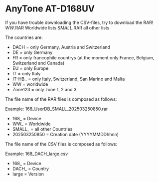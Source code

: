 # AnyTone AT-D168UV #

If you have trouble downloading the CSV-files, try to download the RAR!
*WW*.RAR		Worldwide lists
*SMALL*.RAR		all other lists

The countries are:
- DACH			=	only Germany, Austria and Switzerland
- DE			=	only Germany
- FR			=	only francophile countrys (at the moment only France, Belgium, Switzerland and Canada)
- EU			=	only Europe
- IT			=	only Italy
- IT-HB..		=	only Italy, Switzerland, San Marino and Malta
- WW			=	worldwide
- Zone123		=	only zone 1, 2 and 3

The file name of the RAR files is composed as follows:

Example: 168_UserDB_SMALL_202503250850.rar
- 168_			=	Device
- WW_			=	Worldwide
- SMALL_		=	all other Countries
- 202503250850	=	Creation date (YYYYMMDDhhnn)


The file name of the CSV files is composed as follows:

Example: 168_DACH_large.csv
- 168_			=	Device
- DACH_			=	Country
- large			=	Version

